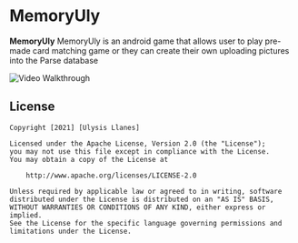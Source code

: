 # MemoryUly

**MemoryUly**  MemoryUly is an android game that allows user to play pre-made card matching game or they can create their own uploading pictures into the Parse database

<img src='cardmatch.gif' title='Video Walkthrough' width='' alt='Video Walkthrough' />

## License

    Copyright [2021] [Ulysis Llanes]

    Licensed under the Apache License, Version 2.0 (the "License");
    you may not use this file except in compliance with the License.
    You may obtain a copy of the License at

        http://www.apache.org/licenses/LICENSE-2.0

    Unless required by applicable law or agreed to in writing, software
    distributed under the License is distributed on an "AS IS" BASIS,
    WITHOUT WARRANTIES OR CONDITIONS OF ANY KIND, either express or implied.
    See the License for the specific language governing permissions and
    limitations under the License.